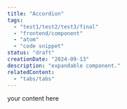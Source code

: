 ```yaml
---
title: "Accordion"
tags:
  - "test1/test2/test3/final"
  - "frontend/component"
  - "atom"
  - "code snippet"
status: "draft"
creationDate: "2024-09-13"
description: "expandable component."
relatedContent:
  - "tabs/tabs"
---
```


your content here

<time-formatted datetime="2019-12-01" year="numeric" month="long" day="numeric" hour="numeric" minute="numeric" second="numeric" time-zone-name="short"></time-formatted>
